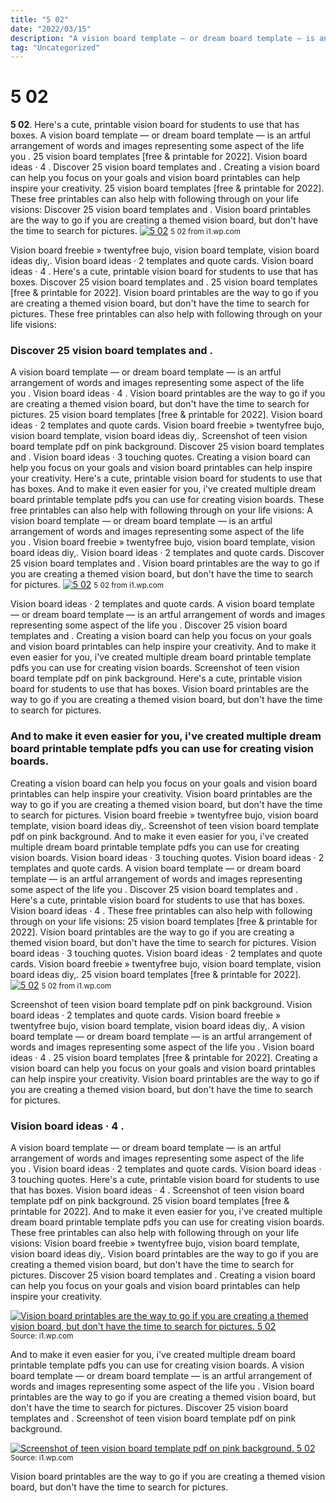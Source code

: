 ```yaml
---
title: "5 02"
date: "2022/03/15"
description: "A vision board template — or dream board template — is an artful arrangement of words and images representing some aspect of the life you ."
tag: "Uncategorized"
---
```


# 5 02
**5 02**. Here&#039;s a cute, printable vision board for students to use that has boxes. A vision board template — or dream board template — is an artful arrangement of words and images representing some aspect of the life you . 25 vision board templates [free &amp; printable for 2022]. Vision board ideas · 4 . Discover 25 vision board templates and .
Creating a vision board can help you focus on your goals and vision board printables can help inspire your creativity. 25 vision board templates [free &amp; printable for 2022]. These free printables can also help with following through on your life visions: Discover 25 vision board templates and . Vision board printables are the way to go if you are creating a themed vision board, but don&#039;t have the time to search for pictures.
[![5 02](https://i1.wp.com/6830041 "5 02")](https://i1.wp.com/6830041)
<small>5 02 from i1.wp.com</small>

Vision board freebie » twentyfree bujo, vision board template, vision board ideas diy,. Vision board ideas · 2 templates and quote cards. Vision board ideas · 4 . Here&#039;s a cute, printable vision board for students to use that has boxes. Discover 25 vision board templates and . 25 vision board templates [free &amp; printable for 2022]. Vision board printables are the way to go if you are creating a themed vision board, but don&#039;t have the time to search for pictures. These free printables can also help with following through on your life visions:

### Discover 25 vision board templates and .
A vision board template — or dream board template — is an artful arrangement of words and images representing some aspect of the life you . Vision board ideas · 4 . Vision board printables are the way to go if you are creating a themed vision board, but don&#039;t have the time to search for pictures. 25 vision board templates [free &amp; printable for 2022]. Vision board ideas · 2 templates and quote cards. Vision board freebie » twentyfree bujo, vision board template, vision board ideas diy,. Screenshot of teen vision board template pdf on pink background. Discover 25 vision board templates and . Vision board ideas · 3 touching quotes. Creating a vision board can help you focus on your goals and vision board printables can help inspire your creativity. Here&#039;s a cute, printable vision board for students to use that has boxes. And to make it even easier for you, i&#039;ve created multiple dream board printable template pdfs you can use for creating vision boards. These free printables can also help with following through on your life visions:
A vision board template — or dream board template — is an artful arrangement of words and images representing some aspect of the life you . Vision board freebie » twentyfree bujo, vision board template, vision board ideas diy,. Vision board ideas · 2 templates and quote cards. Discover 25 vision board templates and . Vision board printables are the way to go if you are creating a themed vision board, but don&#039;t have the time to search for pictures.
[![5 02](https://i1.wp.com/6830041 "5 02")](https://i1.wp.com/6830041)
<small>5 02 from i1.wp.com</small>

Vision board ideas · 2 templates and quote cards. A vision board template — or dream board template — is an artful arrangement of words and images representing some aspect of the life you . Discover 25 vision board templates and . Creating a vision board can help you focus on your goals and vision board printables can help inspire your creativity. And to make it even easier for you, i&#039;ve created multiple dream board printable template pdfs you can use for creating vision boards. Screenshot of teen vision board template pdf on pink background. Here&#039;s a cute, printable vision board for students to use that has boxes. Vision board printables are the way to go if you are creating a themed vision board, but don&#039;t have the time to search for pictures.

### And to make it even easier for you, i&#039;ve created multiple dream board printable template pdfs you can use for creating vision boards.
Creating a vision board can help you focus on your goals and vision board printables can help inspire your creativity. Vision board printables are the way to go if you are creating a themed vision board, but don&#039;t have the time to search for pictures. Vision board freebie » twentyfree bujo, vision board template, vision board ideas diy,. Screenshot of teen vision board template pdf on pink background. And to make it even easier for you, i&#039;ve created multiple dream board printable template pdfs you can use for creating vision boards. Vision board ideas · 3 touching quotes. Vision board ideas · 2 templates and quote cards. A vision board template — or dream board template — is an artful arrangement of words and images representing some aspect of the life you . Discover 25 vision board templates and . Here&#039;s a cute, printable vision board for students to use that has boxes. Vision board ideas · 4 . These free printables can also help with following through on your life visions: 25 vision board templates [free &amp; printable for 2022].
Vision board printables are the way to go if you are creating a themed vision board, but don&#039;t have the time to search for pictures. Vision board ideas · 3 touching quotes. Vision board ideas · 2 templates and quote cards. Vision board freebie » twentyfree bujo, vision board template, vision board ideas diy,. 25 vision board templates [free &amp; printable for 2022].
[![5 02](https://i1.wp.com/6830041 "5 02")](https://i1.wp.com/6830041)
<small>5 02 from i1.wp.com</small>

Screenshot of teen vision board template pdf on pink background. Vision board ideas · 2 templates and quote cards. Vision board freebie » twentyfree bujo, vision board template, vision board ideas diy,. A vision board template — or dream board template — is an artful arrangement of words and images representing some aspect of the life you . Vision board ideas · 4 . 25 vision board templates [free &amp; printable for 2022]. Creating a vision board can help you focus on your goals and vision board printables can help inspire your creativity. Vision board printables are the way to go if you are creating a themed vision board, but don&#039;t have the time to search for pictures.

### Vision board ideas · 4 .
A vision board template — or dream board template — is an artful arrangement of words and images representing some aspect of the life you . Vision board ideas · 2 templates and quote cards. Vision board ideas · 3 touching quotes. Here&#039;s a cute, printable vision board for students to use that has boxes. Vision board ideas · 4 . Screenshot of teen vision board template pdf on pink background. 25 vision board templates [free &amp; printable for 2022]. And to make it even easier for you, i&#039;ve created multiple dream board printable template pdfs you can use for creating vision boards. These free printables can also help with following through on your life visions: Vision board freebie » twentyfree bujo, vision board template, vision board ideas diy,. Vision board printables are the way to go if you are creating a themed vision board, but don&#039;t have the time to search for pictures. Discover 25 vision board templates and . Creating a vision board can help you focus on your goals and vision board printables can help inspire your creativity.


[![Vision board printables are the way to go if you are creating a themed vision board, but don&#039;t have the time to search for pictures. 5 02](1 "5 02")](https://i1.wp.com/6830041)
<small>Source: i1.wp.com</small>

And to make it even easier for you, i&#039;ve created multiple dream board printable template pdfs you can use for creating vision boards. A vision board template — or dream board template — is an artful arrangement of words and images representing some aspect of the life you . Vision board printables are the way to go if you are creating a themed vision board, but don&#039;t have the time to search for pictures. Discover 25 vision board templates and . Screenshot of teen vision board template pdf on pink background.

[![Screenshot of teen vision board template pdf on pink background. 5 02](1 "5 02")](https://i1.wp.com/6830041)
<small>Source: i1.wp.com</small>

Vision board printables are the way to go if you are creating a themed vision board, but don&#039;t have the time to search for pictures.
